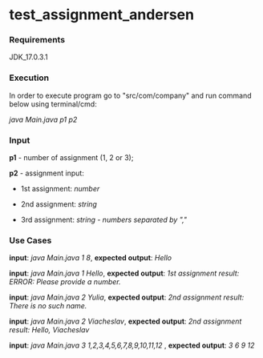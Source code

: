 # test_assignment_andersen

### Requirements

JDK_17.0.3.1

### Execution

In order to execute program go to "src/com/company" and run command below using terminal/cmd:

*java Main.java p1 p2*

### Input

**p1** - number of assignment (1, 2 or 3);

**p2** - assignment input:

-   1st assignment: *number*

-   2nd assignment: *string*

-   3rd assignment: *string - numbers separated by ","*

### Use Cases


**input**: *java Main.java 1 8*, **expected output**: *Hello*

**input**: *java Main.java 1 Hello*, **expected output**: *1st assignment result: ERROR: Please provide a number.*

**input**: *java Main.java 2 Yulia*, **expected output**: *2nd assignment result: There is no such name.*

**input**: *java Main.java 2 Viacheslav*, **expected output**: *2nd assignment result: Hello, Viacheslav*

**input**: *java Main.java 3 1,2,3,4,5,6,7,8,9,10,11,12* , **expected output**: *3 6 9 12*


